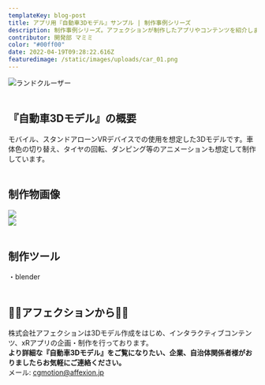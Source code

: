 ```yaml
---
templateKey: blog-post
title: アプリ用『自動車3Dモデル』サンプル | 制作事例シリーズ
description: 制作事例シリーズ。アフェクションが制作したアプリやコンテンツを紹介します。今回はアプリ用に制作した『自動車3Dモデル』サンプルです。
contributor: 開発部 マミミ
color: "#00ff00"
date: 2022-04-19T09:28:22.616Z
featuredimage: /static/images/uploads/car_01.png
---
```

![ランドクルーザー](https://firebasestorage.googleapis.com/v0/b/affexion-blog-image.appspot.com/o/car%2Fcar_01.png?alt=media&token=e6876b13-7c1d-46ab-9170-d49b9504352c)<br><br>
## 『自動車3Dモデル』の概要<br>
モバイル、スタンドアローンVRデバイスでの使用を想定した3Dモデルです。車体色の切り替え、タイヤの回転、ダンピング等のアニメーションも想定して制作しています。<br><br>
## 制作物画像<br>
![](https://firebasestorage.googleapis.com/v0/b/affexion-blog-image.appspot.com/o/car%2Fcar_grid2.png?alt=media&token=8372f79f-6f99-4edf-9229-d32a52027051)<br>
![](https://firebasestorage.googleapis.com/v0/b/affexion-blog-image.appspot.com/o/car%2Fcar_grid1.png?alt=media&token=b635b370-d080-450e-b0c4-a3feac37f5f1)<br><br>

## 制作ツール
・blender<br><br>

## 👾👾アフェクションから👾👾<br>
株式会社アフェクションは3Dモデル作成をはじめ、インタラクティブコンテンツ、xRアプリの企画・制作を行っております。<br>**より詳細な『自動車3Dモデル』をご覧になりたい、企業、自治体関係者様がおりましたらお気軽にご連絡ください。**<br>メール: cgmotion@affexion.jp

